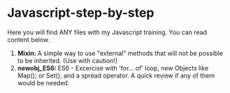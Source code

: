 # Javascript-step-by-step
Here you will find ANY files with my Javascript training. You can read content below.

1) <b>Mixin: </b> A simple way to use "external" methods that will not be possible to be inherited. (Use with caution!)
2) <b>newobj_ES6: </b> ES6 - Excercise with 'for... of' loop, new Objects like Map(); or Set(); and a spread operator. A quick review if any of them would be needed.
